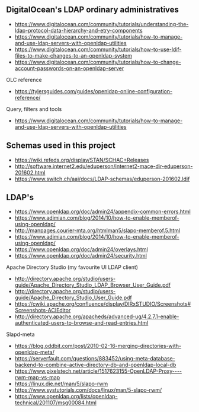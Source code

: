 DigitalOcean's LDAP ordinary administratives
--------------------------------------------
- https://www.digitalocean.com/community/tutorials/understanding-the-ldap-protocol-data-hierarchy-and-etry-components
- https://www.digitalocean.com/community/tutorials/how-to-manage-and-use-ldap-servers-with-openldap-utilities
- https://www.digitalocean.com/community/tutorials/how-to-use-ldif-files-to-make-changes-to-an-openldap-system
- https://www.digitalocean.com/community/tutorials/how-to-change-account-passwords-on-an-openldap-server

OLC reference
- https://tylersguides.com/guides/openldap-online-configuration-reference/

Query, filters and tools
- https://www.digitalocean.com/community/tutorials/how-to-manage-and-use-ldap-servers-with-openldap-utilities

Schemas used in this project
----------------------------
- https://wiki.refeds.org/display/STAN/SCHAC+Releases
- http://software.internet2.edu/eduperson/internet2-mace-dir-eduperson-201602.html
- https://www.switch.ch/aai/docs/LDAP-schemas/eduperson-201602.ldif

LDAP's 
------
- https://www.openldap.org/doc/admin24/appendix-common-errors.html
- https://www.adimian.com/blog/2014/10/how-to-enable-memberof-using-openldap/
- http://manpages.courier-mta.org/htmlman5/slapo-memberof.5.html
- https://www.adimian.com/blog/2014/10/how-to-enable-memberof-using-openldap/
- https://www.openldap.org/doc/admin24/overlays.html
- https://www.openldap.org/doc/admin24/security.html

Apache Directory Studio (my favourite UI LDAP client)
- http://directory.apache.org/studio/users-guide/Apache_Directory_Studio_LDAP_Browser_User_Guide.pdf
- http://directory.apache.org/studio/users-guide/Apache_Directory_Studio_User_Guide.pdf
- https://cwiki.apache.org/confluence/display/DIRxSTUDIO/Screenshots#Screenshots-ACIEditor
- http://directory.apache.org/apacheds/advanced-ug/4.2.7.1-enable-authenticated-users-to-browse-and-read-entries.html

Slapd-meta
- https://blog.oddbit.com/post/2010-02-16-merging-directories-with-openldap-meta/
- https://serverfault.com/questions/883452/using-meta-database-backend-to-combine-active-directory-db-and-openldap-local-db
- https://www.pixelstech.net/article/1517623155-OpenLDAP-Proxy----rwm-map-vs-map
- https://linux.die.net/man/5/slapo-rwm
- https://www.systutorials.com/docs/linux/man/5-slapo-rwm/
- https://www.openldap.org/lists/openldap-technical/201107/msg00084.html
